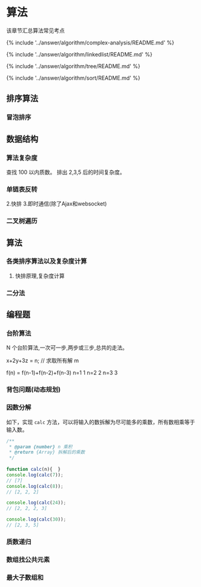 # 算法

该章节汇总算法常见考点

<!-- 复杂度分析 -->
{% include '../answer/algorithm/complex-analysis/README.md' %}

<!-- 链表 -->
{% include '../answer/algorithm/linkedlist/README.md' %}

<!-- 树 -->
{% include '../answer/algorithm/tree/README.md' %}

<!-- 排序 -->
{% include '../answer/algorithm/sort/README.md' %}









## 排序算法
### 冒泡排序


## 数据结构
### 算法复杂度
查找 100 以内质数。
排出 2,3,5 后的时间复杂度。

### 单链表反转
2.快排
3.即时通信(除了Ajax和websocket)

### 二叉树遍历


## 算法
### 各类排序算法以及复杂度计算
1. 快排原理,复杂度计算
### 二分法


## 编程题
###  台阶算法
N 个台阶算法,一次可一步,两步或三步,总共的走法。

x+2y+3z = n; // 求取所有解 m

f(n) = f(n-1)+f(n-2)+f(n-3)
n=1 1
n=2 2
n=3 3

### 背包问题(动态规划)



### 因数分解
如下，实现 `calc` 方法，可以将输入的数拆解为尽可能多的乘数，所有数相乘等于输入数。
```js
/**
 * @param {number} n 乘积
 * @return {Array} 拆解后的乘数
 */
 
function calc(n){  }
console.log(calc(7));
// [7]
console.log(calc(8));
// [2, 2, 2]

console.log(calc(24));
// [2, 2, 2, 3]

console.log(calc(30));
// [2, 3, 5]
```


### 质数递归

### 数组找公共元素


### 最大子数组和

